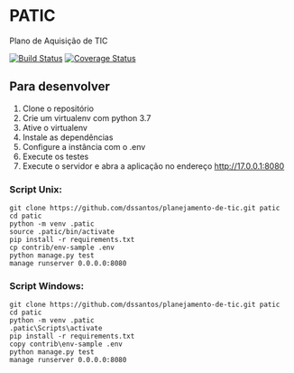 # PATIC

Plano de Aquisição de TIC

[![Build Status](https://travis-ci.org/dssantos/planejamento-de-tic.svg?branch=master)](https://travis-ci.org/dssantos/planejamento-de-tic)
[![Coverage Status](https://coveralls.io/repos/github/dssantos/planejamento-de-tic/badge.svg?branch=master)](https://coveralls.io/github/dssantos/planejamento-de-tic?branch=master)

## Para desenvolver

1. Clone o repositório
2. Crie um virtualenv com python 3.7
3. Ative o virtualenv
4. Instale as dependências
5. Configure a instância com o .env
6. Execute os testes
7. Execute o servidor e abra a aplicação no endereço http://17.0.0.1:8080

### Script Unix:
```console
git clone https://github.com/dssantos/planejamento-de-tic.git patic
cd patic
python -m venv .patic
source .patic/bin/activate
pip install -r requirements.txt
cp contrib/env-sample .env
python manage.py test
manage runserver 0.0.0.0:8080
```

### Script Windows:
```console
git clone https://github.com/dssantos/planejamento-de-tic.git patic
cd patic
python -m venv .patic
.patic\Scripts\activate
pip install -r requirements.txt
copy contrib\env-sample .env
python manage.py test
manage runserver 0.0.0.0:8080
```
